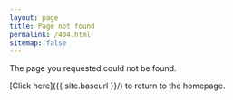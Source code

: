 ```yaml
---
layout: page
title: Page not found
permalink: /404.html
sitemap: false
---
```


The page you requested could not be found.

[Click here]({{ site.baseurl }}/) to return to the homepage.

